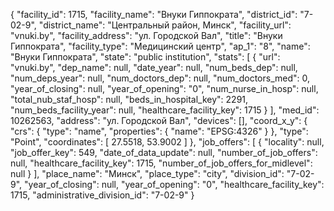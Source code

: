 {
    "facility_id": 1715,
    "facility_name": "Внуки Гиппократа",
    "district_id": "7-02-9",
    "district_name": "Центральный район, Минск",
    "facility_url": "vnuki.by",
    "facility_address": "ул. Городской Вал",
    "title": "Внуки Гиппократа",
    "facility_type": "Медицинский центр",
    "ap_1": "8",
    "name": "Внуки Гиппократа",
    "state": "public institution",
    "stats": [
        {
            "url": "vnuki.by",
            "dep_name": null,
            "date_year": null,
            "num_beds_dep": null,
            "num_deps_year": null,
            "num_doctors_dep": null,
            "num_doctors_med": 0,
            "year_of_closing": null,
            "year_of_opening": "0",
            "num_nurse_in_hosp": null,
            "total_nub_staf_hosp": null,
            "beds_in_hospital_key": 2291,
            "num_beds_facility_year": null,
            "healthcare_facility_key": 1715
        }
    ],
    "med_id": 10262563,
    "address": "ул. Городской Вал",
    "devices": [],
    "coord_x_y": {
        "crs": {
            "type": "name",
            "properties": {
                "name": "EPSG:4326"
            }
        },
        "type": "Point",
        "coordinates": [
            27.5518,
            53.9002
        ]
    },
    "job_offers": [
        {
            "locality": null,
            "job_offer_key": 549,
            "date_of_data_update": null,
            "number_of_job_offers": null,
            "healthcare_facility_key": 1715,
            "number_of_job_offers_for_midlevel": null
        }
    ],
    "place_name": "Минск",
    "place_type": "city",
    "division_id": "7-02-9",
    "year_of_closing": null,
    "year_of_opening": "0",
    "healthcare_facility_key": 1715,
    "administrative_division_id": "7-02-9"
}